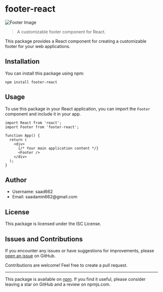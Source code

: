 <h1>footer-react</h1>

<img src="https://i.pinimg.com/originals/06/5c/38/065c38aa3d95a16e8df0709b94bd411a.png" alt="Footer Image">

<blockquote>
  <p>A customizable footer component for React.</p>
</blockquote>

<p>This package provides a React component for creating a customizable footer for your web applications.</p>

<h2>Installation</h2>

<p>You can install this package using npm:</p>

<pre><code>npm install footer-react
</code></pre>

<h2>Usage</h2>

<p>To use this package in your React application, you can import the <code>Footer</code> component and include it in your app.</p>

<pre><code>import React from 'react';
import Footer from 'footer-react';

function App() {
  return (
    &lt;div&gt;
      {/* Your main application content */}
      &lt;Footer /&gt;
    &lt;/div&gt;
  );
}
</code></pre>

<h2>Author</h2>

<ul>
  <li>Username: saad662</li>
  <li>Email: saadamin662@gmail.com</li>
</ul>

<h2>License</h2>

<p>This package is licensed under the ISC License.</p>

<h2>Issues and Contributions</h2>

<p>If you encounter any issues or have suggestions for improvements, please <a href="https://github.com/saad662/footer-react/issues">open an issue</a> on GitHub.</p>

<p>Contributions are welcome! Feel free to create a pull request.</p>

<hr>

<p>This package is available on <a href="https://www.npmjs.com/package/footer-react">npm</a>. If you find it useful, please consider leaving a star on GitHub and a review on npmjs.com.</p>
